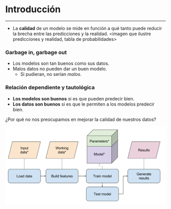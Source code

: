 # Introducción
***



- La **calidad** de un modelo se mide en función a qué tanto puede reducir la brecha entre las predicciones y la realidad.
<imagen que ilustre predicciones y realidad, tabla de probabilidades>



### Garbage in, garbage out
- Los modelos son tan buenos como sus datos.
- Malos datos no pueden dar un buen modelo.
  - Si pudieran, no serían *malos*.



### Relación dependiente y tautológica
- **Los modelos son buenos** si es que pueden predecir bien.
- **Los datos son buenos** si es que le permiten a los modelos predecir bien.



¿Por qué no nos preocupamos en mejorar la calidad de nuestros datos?



![](img/optimizable-parameters.svg)
